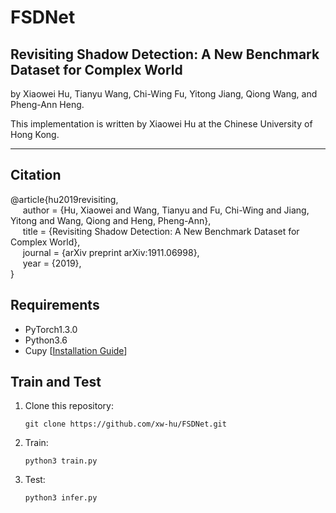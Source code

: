# FSDNet

## Revisiting Shadow Detection: A New Benchmark Dataset for Complex World

by Xiaowei Hu, Tianyu Wang, Chi-Wing Fu, Yitong Jiang, Qiong Wang, and Pheng-Ann Heng.

This implementation is written by Xiaowei Hu at the Chinese University of Hong Kong.

***

## Citation

@article{hu2019revisiting,                  
&nbsp;&nbsp;&nbsp;&nbsp;  author = {Hu, Xiaowei and Wang, Tianyu and Fu, Chi-Wing and Jiang, Yitong and Wang, Qiong and Heng, Pheng-Ann},      
&nbsp;&nbsp;&nbsp;&nbsp;  title = {Revisiting Shadow Detection: A New Benchmark Dataset for Complex World},      
&nbsp;&nbsp;&nbsp;&nbsp;  journal = {arXiv preprint arXiv:1911.06998},        
&nbsp;&nbsp;&nbsp;&nbsp;  year = {2019},                                         
}


## Requirements

* PyTorch1.3.0
* Python3.6
* Cupy [[Installation Guide](https://docs-cupy.chainer.org/en/stable/install.html#install-cupy)]

  
## Train and Test

1. Clone this repository:          
   ```shell
   git clone https://github.com/xw-hu/FSDNet.git
   ```
   
2. Train:
   ```shell
   python3 train.py    
   ```
   
3. Test:
   ```shell
   python3 infer.py
   ```
   
